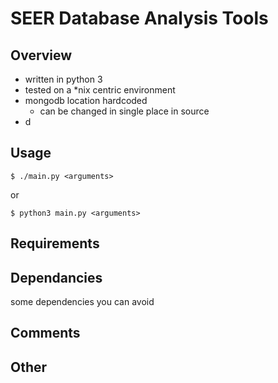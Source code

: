 # SEER Database Analysis Tools


## Overview
* written in python 3
* tested on a *nix centric environment
* mongodb location hardcoded
  * can be changed in single place in source
* d

## Usage

`$ ./main.py <arguments>`

or

`$ python3 main.py <arguments>`

## Requirements

## Dependancies
some dependencies you can avoid 

## Comments

## Other
